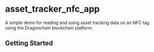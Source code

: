 # asset_tracker_nfc_app

A simple demo for reading and using asset tracking data on an NFC tag using the Dragonchain blockchain platform.

## Getting Started

